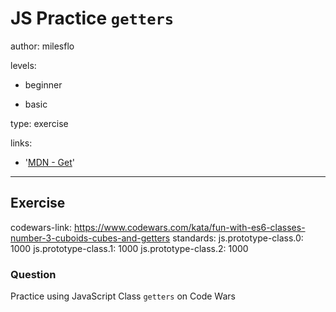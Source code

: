 # JS Practice `getters`
author: milesflo

levels:

  - beginner

  - basic

type: exercise

links:

  - '[MDN - Get](https://developer.mozilla.org/en-US/docs/Web/JavaScript/Reference/Functions/get)'

---
## Exercise
codewars-link: https://www.codewars.com/kata/fun-with-es6-classes-number-3-cuboids-cubes-and-getters
standards:
    js.prototype-class.0: 1000
    js.prototype-class.1: 1000
    js.prototype-class.2: 1000
### Question
Practice using JavaScript Class `getters` on Code Wars

